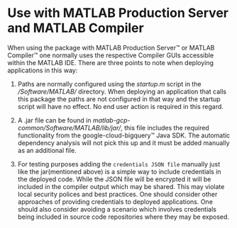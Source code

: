 #  Use with MATLAB Production Server and MATLAB Compiler

When using the package with MATLAB Production Server™ or MATLAB Compiler™ one normally uses the respective Compiler GUIs accessible within the MATLAB IDE. 
There are three points to note when deploying applications in this way:    
1. Paths are normally configured using the *startup.m* script in the */Software/MATLAB/* directory. When deploying an application that calls this package the paths are not configured in that way and the startup script will have no effect. No end user action is required in this regard.    

2. A .jar file can be found in *matlab-gcp-common/Software/MATLAB/lib/jar/*, this file includes the required functionality from the google-cloud-bigquery™ Java SDK. The automatic dependency analysis will not pick this up and it must be added manually as an additional file.

3. For testing purposes adding the `credentials JSON file` manually just like the jar(mentioned above) is a simple way to include credentials in the deployed code. While the JSON file will be encrypted it will be included in the compiler output which may be shared. This may violate local security polices and best practices. One should consider other approaches of providing credentials to deployed applications. One should also consider avoiding a scenario which involves credentials being included in source code repositories where they may be exposed.


[//]: #  (Copyright 2020 The MathWorks, Inc.)
